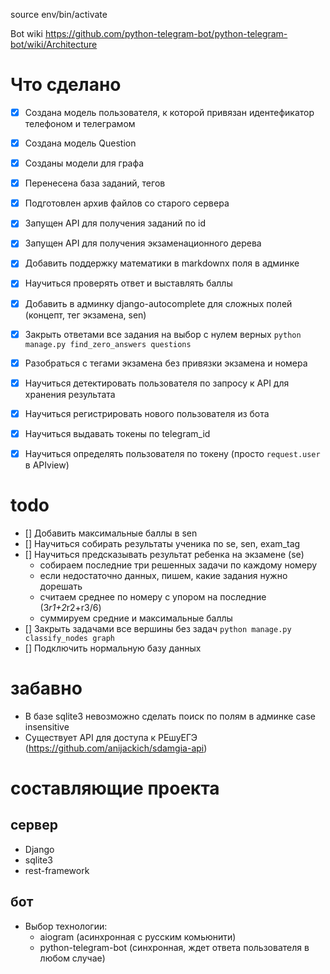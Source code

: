 source env/bin/activate

Bot wiki
https://github.com/python-telegram-bot/python-telegram-bot/wiki/Architecture

# Что сделано

-   [x] Создана модель пользователя, к которой привязан идентефикатор телефоном и телеграмом
-   [x] Создана модель Question
-   [x] Созданы модели для графа
-   [x] Перенесена база заданий, тегов
-   [x] Подготовлен архив файлов со старого сервера
-   [x] Запущен API для получения заданий по id
-   [x] Запущен API для получения экзаменационного дерева
-   [x] Добавить поддержку математики в markdownx поля в админке
-   [x] Научиться проверять ответ и выставлять баллы
-   [x] Добавить в админку django-autocomplete для сложных полей (концепт, тег экзамена, sen)
-   [x] Закрыть ответами все задания на выбор с нулем верных `python manage.py find_zero_answers questions`
-   [x] Разобраться с тегами экзамена без привязки экзамена и номера
-   [x] Научиться детектировать пользователя по запросу к API для хранения результата
-   [x] Научиться регистрировать нового пользователя из бота
-   [x] Научиться выдавать токены по telegram_id
-   [x] Научиться определять пользователя по токену (просто `request.user` в APIview)


# todo

-   [] Добавить максимальные баллы в sen
-   [] Научиться собирать результаты ученика по se, sen, exam_tag
-   [] Научиться предсказывать результат ребенка на экзамене (se)
    - собираем последние три решенных задачи по каждому номеру
    - если недостаточно данных, пишем, какие задания нужно дорешать
    - считаем среднее по номеру с упором на последние (3*r1+2*r2+r3/6)
    - суммируем средние и максимальные баллы
-   [] Закрыть задачами все вершины без задач `python manage.py classify_nodes graph`
-   [] Подключить нормальную базу данных

# забавно

-   В базе sqlite3 невозможно сделать поиск по полям в админке case insensitive
-   Существует API для доступа к РЕшуЕГЭ (https://github.com/anijackich/sdamgia-api)

# составляющие проекта

## сервер

-   Django
-   sqlite3
-   rest-framework

## бот

-   Выбор технологии:
    -   aiogram (асинхронная с русским комьюнити)
    -   python-telegram-bot (синхронная, ждет ответа пользователя в любом случае)

